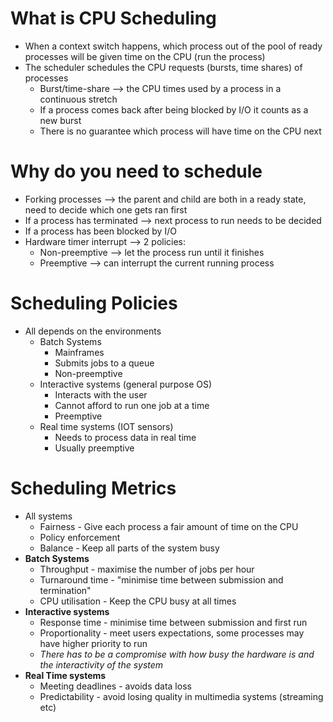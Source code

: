 # What is CPU Scheduling
- When a context switch happens, which process out of the pool of ready processes will be given time on the CPU (run the process)
- The scheduler schedules the CPU requests (bursts, time shares) of processes
	- Burst/time-share --> the CPU times used by a process in a continuous stretch
	- If a process comes back after being blocked by I/O it counts as a new burst
	- There is no guarantee which process will have time on the CPU next


# Why do you need to schedule
- Forking processes --> the parent and child are both in a ready state, need to decide which one gets ran first
- If a process has terminated --> next process to run needs to be decided 
- If a process has been blocked by I/O
- Hardware timer interrupt --> 2 policies:
	- Non-preemptive --> let the process run until it finishes
	- Preemptive --> can interrupt the current running process


# Scheduling Policies
- All depends on the environments 
	- Batch Systems
		- Mainframes
		- Submits jobs to a queue
		- Non-preemptive
	- Interactive systems (general purpose OS)
		- Interacts with the user
		- Cannot afford to run one job at a time
		- Preemptive
	- Real time systems (IOT sensors)
		- Needs to process data in real time
		- Usually preemptive


#  Scheduling Metrics
- All systems
	- Fairness - Give each process a fair amount of time on the CPU
	- Policy enforcement 
	- Balance - Keep all parts of the system busy
- **Batch Systems**
	- Throughput - maximise the number of jobs per hour
	- Turnaround time - "minimise time between submission and termination" 
	- CPU utilisation - Keep the CPU busy at all times
- **Interactive systems**
	- Response time - minimise time between submission and first run
	- Proportionality - meet users expectations, some processes may have higher priority to run
	- *There has to be a compromise with how busy the hardware is and the interactivity of the system*
- **Real Time systems**
	- Meeting deadlines - avoids data loss
	- Predictability - avoid losing quality in multimedia systems (streaming etc)




